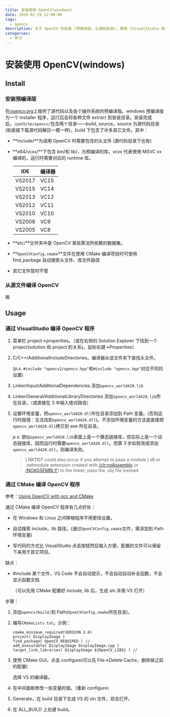 ```yaml
---
title: 安装使用 OpenCV(windows)
date: 2020-02-29 12:00:00
tags:
  - opencv
description: 关于 OpenCV 的安装 (预编译版，从源码安装)，使用 (VisualStudio 和 CMake)。
categories:
  - 学习
---
```


# 安装使用 OpenCV(windows)

## Install

### 安装预编译版

在[opencv.org](https://opencv.org/releases.html)上提供了源代码以及各个操作系统的预编译版。windows 预编译版为一个 installer 程序，运行后会将各种文件 extract 到安装目录。安装完成后，`/path/to/opencv/`包含两个目录——build, source。source 为源代码目录 (和直接下载源代码解压一模一样)，build 下包含了许多其它文件。其中：

- **include/**为调用 OpenCV 时需要包含的头文件 (源代码目录下也有)

- **x64/vcxx/**下包含 bin/和 lib/，为预编译的库。vcxx 代表使用 MSVC xx 编译的，运行时需要对应的 runtime 库。

  | IDE    | 编译器 |
  | ------ | ------ |
  | VS2017 | VC15   |
  | VS2015 | VC14   |
  | VS2013 | VC12   |
  | VS2012 | VC11   |
  | VS2010 | VC10   |
  | VS2008 | VC9    |
  | VS2005 | VC8    |

- **etc/**文件夹中是 OpenCV 某些算法所依赖的数据集。

- **`OpenCVConfig.cmake`**文件在使用 CMake 编译项目时可使用 find_package 自动搜索头文件、库文件路径

- 其它文件暂时不管

### 从源文件编译 OpenCV

  略

## Usage

### 通过 VisualStudio 编译 OpenCV 程序

1. 菜单栏 project->properities。（或在右侧的 Solution Explorer 下找到一个 project(solution 和 project 的关系)。鼠标右键->Properities）

2. C/C++/AdditionalIncludeDirectories。编译器从该文件夹下查找头文件。

   (*p.s.* `#include "opencv2/opencv.hpp"`和`#include "opencv.hpp"`对应不同的设置)

3. Linker/Input/AdditionalDependencies 添加`opencv_world420.lib`

4. Linker/General/AdditionalLibraryDirectories 添加`opencv_world420.lib`所在目录。（或直接在 3 中输入绝对路径）

5. 设置环境变量，把`opencv_world420.dll`所在目录添加到 Path 变量。(否则运行时报错：无法找到`opencv_world420.dll`)。不添加环境变量的方法是直接把`opencv_world420.dll`拷贝到 exe 所在目录。

   *p.s.* 貌似`opencv_world420.lib`表面上是一个静态链接库，但实际上是一个动态链接库，因而运行时需要`opencv_world420.dll`。而第 3 步如若改成添加`opencv_world420.dll`，则编译失败。

   > LNK1107 could also occur if you attempt to pass a module (.dll or .netmodule extension created with [/clr:noAssembly](https://docs.microsoft.com/en-us/cpp/build/reference/clr-common-language-runtime-compilation?view=vs-2019) or [/NOASSEMBLY](https://docs.microsoft.com/en-us/cpp/build/reference/noassembly-create-a-msil-module?view=vs-2019)) to the linker; pass the .obj file instead.

### 通过 CMake 编译 OpenCV 程序

参考：[Using OpenCV with gcc and CMake](https://docs.opencv.org/2.4/doc/tutorials/introduction/linux_gcc_cmake/linux_gcc_cmake.html)

通过 CMake 编译 OpenCV 程序有几点好处：

- 在 Windows 和 Linux 之间移植程序不用更改设置。

- 自动搜索 include，lib 路径。(通过`OpenCVConfig.cmake`文件，需添加到 Path 环境变量)
- 写代码的方式比 VisualStudio 点击按钮然后输入方便，配置的文件可以保留下来用于其它项目。

缺点：

- #include 某个文件，VS Code 不会自动提示，不会自动自动补全函数，不会显示函数文档

  （可以先用 CMake 配置好 include, lib 后，生成 sln 并用 VS 打开）

步骤：

1. 添加`opencv/build/`到 Path(`OpenCVConfig.cmake`所在目录)。

2. 编写`CMakeLists.txt`。示例：

   ```
   cmake_minimum_required(VERSION 2.8)
   project( DisplayImage )
   find_package( OpenCV REQUIRED ) //
   add_executable( DisplayImage DisplayImage.cpp )
   target_link_libraries( DisplayImage ${OpenCV_LIBS} ) //
   ```

3. 使用 CMake GUI，点击 configure(可以先 File->Delete Cache，删除掉之前的配置)

   选择 VS 的编译器。

4. 在中间面板修改一些变量的值。（重新 configure）

5. Generate，在 build 目录下生成 VS 的 sln 文件，双击打开。

6. 在 ALL_BUILD 上右键 build。
